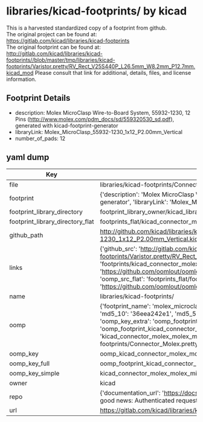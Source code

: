 # libraries/kicad-footprints/ by kicad  
This is a harvested standardized copy of a footprint from github.  
The original project can be found at:  
https://gitlab.com/kicad/libraries/kicad-footprints  
The original footprint can be found at:
http://gitlab.com/kicad/libraries/kicad-footprints//blob/master/tmp/libraries/kicad-footprints/Varistor.pretty/RV_Rect_V25S440P_L26.5mm_W8.2mm_P12.7mm.kicad_mod
Please consult that link for additional, details, files, and license information.  
## Footprint Details
* description: Molex MicroClasp Wire-to-Board System, 55932-1230, 12 Pins (http://www.molex.com/pdm_docs/sd/559320530_sd.pdf), generated with kicad-footprint-generator  
* libraryLink: Molex_MicroClasp_55932-1230_1x12_P2.00mm_Vertical  
* number_of_pads: 12  
## yaml dump  
| Key | Value |  
| --- | --- |  
| file | libraries/kicad-footprints/Connector_Molex.pretty/Molex_MicroClasp_55932-1230_1x12_P2.00mm_Vertical.kicad_mod |  
| footprint | {'description': 'Molex MicroClasp Wire-to-Board System, 55932-1230, 12 Pins (http://www.molex.com/pdm_docs/sd/559320530_sd.pdf), generated with kicad-footprint-generator', 'libraryLink': 'Molex_MicroClasp_55932-1230_1x12_P2.00mm_Vertical', 'number_of_pads': 12} |  
| footprint_library_directory | footprint_library_owner/kicad_libraries/kicad-footprints/ |  
| footprint_library_directory_flat | footprints_flat/kicad_connector_molex_molex_microclasp_55932_1230_1x12_p2_00mm_vertical/working |  
| github_path | http://github.com/kicad/libraries/kicad-footprints//blob/master/tmp/libraries/kicad-footprints/Connector_Molex.pretty/Molex_MicroClasp_55932-1230_1x12_P2.00mm_Vertical.kicad_mod |  
| links | {'github_src': 'http://gitlab.com/kicad/libraries/kicad-footprints//blob/master/tmp/libraries/kicad-footprints/Varistor.pretty/RV_Rect_V25S440P_L26.5mm_W8.2mm_P12.7mm.kicad_mod', 'github_src_repo': 'https://gitlab.com/kicad/libraries/kicad-footprints', 'oomp_bot': 'footprints/kicad_connector_molex_molex_microclasp_55932_1230_1x12_p2_00mm_vertical/working', 'oomp_bot_github': 'https://github.com/oomlout/oomlout_oomp_footprint_bot/tree/main/footprints/kicad_connector_molex_molex_microclasp_55932_1230_1x12_p2_00mm_vertical/working', 'oomp_src_flat': 'footprints_flat/footprints_flat/kicad_connector_molex_molex_microclasp_55932_1230_1x12_p2_00mm_vertical/working', 'oomp_src_flat_github': 'https://github.com/oomlout/oomlout_oomp_footprint_src/tree/main/footprints_flat/kicad_connector_molex_molex_microclasp_55932_1230_1x12_p2_00mm_vertical/working'} |  
| name | libraries/kicad-footprints/ |  
| oomp | {'footprint_name': 'molex_microclasp_55932_1230_1x12_p2_00mm_vertical', 'library_name': 'connector_molex', 'md5': '36eea242e14e628bd5448d512dd27062', 'md5_10': '36eea242e1', 'md5_5': '36eea', 'md5_6': '36eea2', 'oomp_key': 'oomp_kicad_connector_molex_molex_microclasp_55932_1230_1x12_p2_00mm_vertical', 'oomp_key_extra': 'oomp_footprint_kicad_connector_molex_molex_microclasp_55932_1230_1x12_p2_00mm_vertical', 'oomp_key_full': 'oomp_footprint_kicad_connector_molex_molex_microclasp_55932_1230_1x12_p2_00mm_vertical_36eea2', 'oomp_key_simple': 'kicad_connector_molex_molex_microclasp_55932_1230_1x12_p2_00mm_vertical', 'original_filename': 'libraries/kicad-footprints/Connector_Molex.pretty/Molex_MicroClasp_55932-1230_1x12_P2.00mm_Vertical.kicad_mod', 'owner_name': 'kicad'} |  
| oomp_key | oomp_kicad_connector_molex_molex_microclasp_55932_1230_1x12_p2_00mm_vertical |  
| oomp_key_full | oomp_footprint_kicad_connector_molex_molex_microclasp_55932_1230_1x12_p2_00mm_vertical |  
| oomp_key_simple | kicad_connector_molex_molex_microclasp_55932_1230_1x12_p2_00mm_vertical |  
| owner | kicad |  
| repo | {'documentation_url': 'https://docs.github.com/rest/overview/resources-in-the-rest-api#rate-limiting', 'message': "API rate limit exceeded for 84.66.173.59. (But here's the good news: Authenticated requests get a higher rate limit. Check out the documentation for more details.)"} |  
| url | https://gitlab.com/kicad/libraries/kicad-footprints |  

